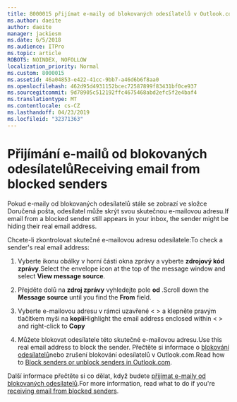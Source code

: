 ```yaml
---
title: 8000015 přijímat e-maily od blokovaných odesílatelů v Outlook.com
ms.author: daeite
author: daeite
manager: jackiesm
ms.date: 6/5/2018
ms.audience: ITPro
ms.topic: article
ROBOTS: NOINDEX, NOFOLLOW
localization_priority: Normal
ms.custom: 8000015
ms.assetid: 46a04853-e422-41cc-9bb7-a46d6b6f8aa0
ms.openlocfilehash: 462d95d4931152bcec72587899f83431bf0ce937
ms.sourcegitcommit: 9d78905c512192ffc4675468abd2efc5f2e4baf4
ms.translationtype: MT
ms.contentlocale: cs-CZ
ms.lasthandoff: 04/23/2019
ms.locfileid: "32371363"
---
```

# <a name="receiving-email-from-blocked-senders"></a><span data-ttu-id="62309-102">Přijímání e-mailů od blokovaných odesílatelů</span><span class="sxs-lookup"><span data-stu-id="62309-102">Receiving email from blocked senders</span></span>

<span data-ttu-id="62309-103">Pokud e-maily od blokovaných odesílatelů stále se zobrazí ve složce Doručená pošta, odesílatel může skrýt svou skutečnou e-mailovou adresu.</span><span class="sxs-lookup"><span data-stu-id="62309-103">If email from a blocked sender still appears in your inbox, the sender might be hiding their real email address.</span></span>
  
<span data-ttu-id="62309-104">Chcete-li zkontrolovat skutečné e-mailovou adresu odesílatele:</span><span class="sxs-lookup"><span data-stu-id="62309-104">To check a sender's real email address:</span></span>
  
1. <span data-ttu-id="62309-105">Vyberte ikonu obálky v horní části okna zprávy a vyberte **zdrojový kód zprávy**.</span><span class="sxs-lookup"><span data-stu-id="62309-105">Select the envelope icon at the top of the message window and select **View message source**.</span></span>
    
2. <span data-ttu-id="62309-106">Přejděte dolů na **zdroj zprávy** vyhledejte pole **od** .</span><span class="sxs-lookup"><span data-stu-id="62309-106">Scroll down the **Message source** until you find the **From** field.</span></span> 
    
3. <span data-ttu-id="62309-107">Vyberte e-mailovou adresu v rámci uzavřené \< \> a klepněte pravým tlačítkem myši na **kopii**</span><span class="sxs-lookup"><span data-stu-id="62309-107">Highlight the email address enclosed within \< \> and right-click to **Copy**</span></span>
    
4. <span data-ttu-id="62309-108">Můžete blokovat odesílatele této skutečné e-mailovou adresu.</span><span class="sxs-lookup"><span data-stu-id="62309-108">Use this real email address to block the sender.</span></span> <span data-ttu-id="62309-109">Přečtěte si informace o [blokování odesílatelů](https://support.office.com/article/afba1c94-77bb-4f50-8b85-057cf52f4d5e.aspx)nebo zrušení blokování odesílatelů v Outlook.com.</span><span class="sxs-lookup"><span data-stu-id="62309-109">Read how to [Block senders or unblock senders in Outlook.com](https://support.office.com/article/afba1c94-77bb-4f50-8b85-057cf52f4d5e.aspx).</span></span>
    
<span data-ttu-id="62309-110">Další informace přečtěte si co dělat, když budete [přijímat e-maily od blokovaných odesílatelů](https://go.microsoft.com/fwlink/p/?linkid=2002011&amp;clcid=0x409).</span><span class="sxs-lookup"><span data-stu-id="62309-110">For more information, read what to do if you're [receiving email from blocked senders](https://go.microsoft.com/fwlink/p/?linkid=2002011&amp;clcid=0x409).</span></span>
  

